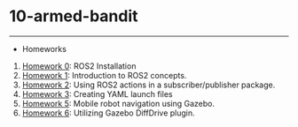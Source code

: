 # 10-armed-bandit

----


- Homeworks
1. [Homework 0](homeworks/0): ROS2 Installation
2. [Homework 1](homeworks/1): Introduction to ROS2 concepts.
3. [Homework 2](homeworks/2): Using ROS2 actions in a subscriber/publisher package.
4. [Homework 3](homeworks/3): Creating YAML launch files
5. [Homework 5](homeworks/5): Mobile robot navigation using Gazebo.
6. [Homework 6](homeworks/6): Utilizing Gazebo DiffDrive plugin.
